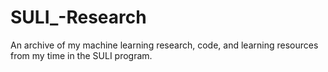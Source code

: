 # SULI_-Research
An archive of my machine learning research, code, and learning resources from my time in the SULI program.
